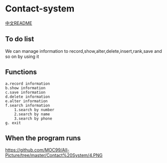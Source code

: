 # Contact-system
[中文README](https://github.com/MOC99/Contact-system/blob/master/README_zh.md)
## To do list
 We can manage information to record,show,alter,delete,insert,rank,save and so on by using it
 ## Functions
    a.record information 
    b.show information
    c.save information
    d.delete information
    e.alter information
    f.search information
        1.search by number
        2.search by name
        3.search by phone
    g. exit
## When the program runs
https://github.com/MOC99/All-Picture/tree/master/Contact%20System/4.PNG
